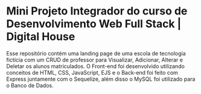 # Mini Projeto Integrador do curso de Desenvolvimento Web Full Stack | Digital House

Esse repositório contém uma landing page de uma escola de tecnologia fictícia com um CRUD de professor para Visualizar, Adicionar, Alterar e Deletar os alunos matriculados. O Front-end foi desenvolvido utilizando conceitos de HTML, CSS, JavaScript, EJS e o Back-end foi feito com Express juntamente com o Sequelize, além disso o MySQL foi utilizado para o Banco de Dados.
